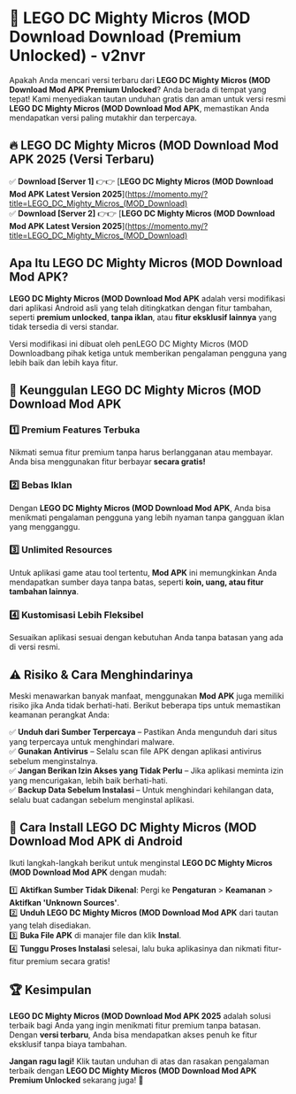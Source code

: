 # 🎯 LEGO DC Mighty Micros (MOD Download  Download (Premium Unlocked) -  v2nvr

Apakah Anda mencari versi terbaru dari **LEGO DC Mighty Micros (MOD Download Mod APK Premium Unlocked**? Anda berada di tempat yang tepat! Kami menyediakan tautan unduhan gratis dan aman untuk versi resmi **LEGO DC Mighty Micros (MOD Download Mod APK**, memastikan Anda mendapatkan versi paling mutakhir dan terpercaya.

## 🔥 LEGO DC Mighty Micros (MOD Download Mod APK 2025 (Versi Terbaru)

✅ **Download [Server 1]** 👉👉 [**LEGO DC Mighty Micros (MOD Download Mod APK Latest Version 2025**](https://momento.my/?title=LEGO_DC_Mighty_Micros_(MOD_Download)  
✅ **Download [Server 2]** 👉👉 [**LEGO DC Mighty Micros (MOD Download Mod APK Latest Version 2025**](https://momento.my/?title=LEGO_DC_Mighty_Micros_(MOD_Download)  

## Apa Itu LEGO DC Mighty Micros (MOD Download Mod APK?

**LEGO DC Mighty Micros (MOD Download Mod APK** adalah versi modifikasi dari aplikasi Android asli yang telah ditingkatkan dengan fitur tambahan, seperti **premium unlocked**, **tanpa iklan**, atau **fitur eksklusif lainnya** yang tidak tersedia di versi standar.

Versi modifikasi ini dibuat oleh penLEGO DC Mighty Micros (MOD Downloadbang pihak ketiga untuk memberikan pengalaman pengguna yang lebih baik dan lebih kaya fitur.

## 🎯 Keunggulan LEGO DC Mighty Micros (MOD Download Mod APK

### 1️⃣ Premium Features Terbuka
Nikmati semua fitur premium tanpa harus berlangganan atau membayar. Anda bisa menggunakan fitur berbayar **secara gratis!**

### 2️⃣ Bebas Iklan
Dengan **LEGO DC Mighty Micros (MOD Download Mod APK**, Anda bisa menikmati pengalaman pengguna yang lebih nyaman tanpa gangguan iklan yang mengganggu.

### 3️⃣ Unlimited Resources
Untuk aplikasi game atau tool tertentu, **Mod APK** ini memungkinkan Anda mendapatkan sumber daya tanpa batas, seperti **koin, uang, atau fitur tambahan lainnya**.

### 4️⃣ Kustomisasi Lebih Fleksibel
Sesuaikan aplikasi sesuai dengan kebutuhan Anda tanpa batasan yang ada di versi resmi.

## ⚠️ Risiko & Cara Menghindarinya

Meski menawarkan banyak manfaat, menggunakan **Mod APK** juga memiliki risiko jika Anda tidak berhati-hati. Berikut beberapa tips untuk memastikan keamanan perangkat Anda:

✅ **Unduh dari Sumber Terpercaya** – Pastikan Anda mengunduh dari situs yang terpercaya untuk menghindari malware.  
✅ **Gunakan Antivirus** – Selalu scan file APK dengan aplikasi antivirus sebelum menginstalnya.  
✅ **Jangan Berikan Izin Akses yang Tidak Perlu** – Jika aplikasi meminta izin yang mencurigakan, lebih baik berhati-hati.  
✅ **Backup Data Sebelum Instalasi** – Untuk menghindari kehilangan data, selalu buat cadangan sebelum menginstal aplikasi.

## 📌 Cara Install LEGO DC Mighty Micros (MOD Download Mod APK di Android

Ikuti langkah-langkah berikut untuk menginstal **LEGO DC Mighty Micros (MOD Download Mod APK** dengan mudah:

1️⃣ **Aktifkan Sumber Tidak Dikenal**: Pergi ke **Pengaturan** > **Keamanan** > **Aktifkan 'Unknown Sources'**.  
2️⃣ **Unduh LEGO DC Mighty Micros (MOD Download Mod APK** dari tautan yang telah disediakan.  
3️⃣ **Buka File APK** di manajer file dan klik **Instal**.  
4️⃣ **Tunggu Proses Instalasi** selesai, lalu buka aplikasinya dan nikmati fitur-fitur premium secara gratis!

## 🏆 Kesimpulan

**LEGO DC Mighty Micros (MOD Download Mod APK 2025** adalah solusi terbaik bagi Anda yang ingin menikmati fitur premium tanpa batasan. Dengan **versi terbaru**, Anda bisa mendapatkan akses penuh ke fitur eksklusif tanpa biaya tambahan.

**Jangan ragu lagi!** Klik tautan unduhan di atas dan rasakan pengalaman terbaik dengan **LEGO DC Mighty Micros (MOD Download Mod APK Premium Unlocked** sekarang juga! 🚀
